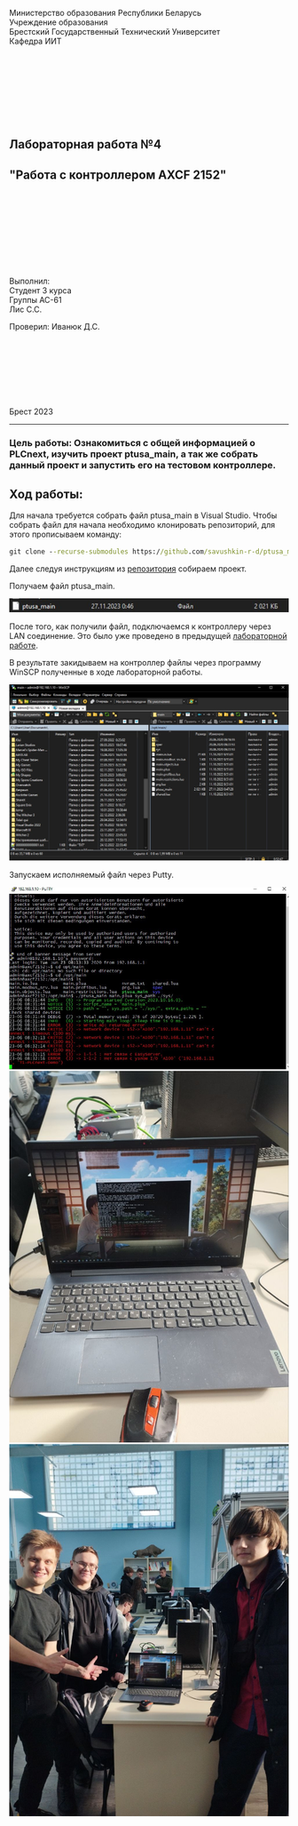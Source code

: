 Министерство образования Республики Беларусь  
Учреждение образования   
Брестский Государственный Технический Университет  
Кафедра ИИТ
<br/><br/><br/><br/><br/><br/><br/><br/><br/>
## Лабораторная работа №4
## "Работа с контроллером AXCF 2152"
<br/><br/><br/><br/><br/><br/><br/><br/><br/>
Выполнил:  
Студент 3 курса  
Группы АС-61  
Лис С.С.  

Проверил:
Иванюк Д.С.
<br/><br/><br/><br/><br/><br/><br/><br/><br/>
Брест 2023

---

### Цель работы: Ознакомиться с общей информацией о PLCnext, изучить проект ptusa_main, а так же собрать данный проект и запустить его на тестовом контроллере.

## Ход работы:
Для начала требуется собрать файл ptusa_main в Visual Studio. Чтобы собрать файл для начала необходимо клонировать репозиторий, для этого прописываем команду:

```cmd
git clone --recurse-submodules https://github.com/savushkin-r-d/ptusa_main.git 
```

Далее следуя инструкциям из [репозитория](https://github.com/savushkin-r-d/ptusa_main/tree/master/russian_readme#%D0%BA%D0%B0%D0%BA-%D1%81%D0%BE%D0%B1%D1%80%D0%B0%D1%82%D1%8C-%D0%BF%D1%80%D0%BE%D0%B5%D0%BA%D1%82) собираем проект.

Получаем файл ptusa_main.

![](../../images/Lab4File.jpg)

После того, как получили файл, подключаемся к контроллеру через LAN соединение. Это было уже проведено в предыдущей [лабораторной работе](https://github.com/brstu/TMAU-2023/tree/main/trunk/as0006112/task_03/doc).


В результате закидываем на контроллер файлы через программу WinSCP полученные в ходе лабораторной работы.

![](../../images/Lab4Winscp.jpg)

Запускаем исполняемый файл через Putty.

![](../../images/Lab4Putty.jpg)
![](../../images/Lab4Work.jpg)
![](../../images/Lab4Proof.jpg)
